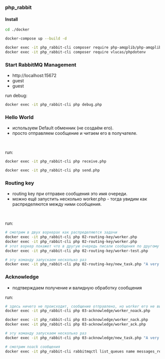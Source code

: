 ### php_rabbit

#### Install

```bash
cd ./docker

docker-compose up --build -d

docker exec -it php_rabbit-cli composer require php-amqplib/php-amqplib
docker exec -it php_rabbit-cli composer require vlucas/phpdotenv
```

### Start RabbitMQ Management
* http://localhost:15672
* guest
* guest


run debug:
```bash
docker exec -it php_rabbit-cli php debug.php
```


### Hello World
- используем Default обменник (не создаём его).
- просто отправляем сообщение и читаем его в получателе.
<br>

run:
```bash
docker exec -it php_rabbit-cli php receive.php

docker exec -it php_rabbit-cli php send.php
```


### Routing key
- routing key при отправке сообщения это имя очереди.
- можно ещё запустить несколько worker.php - тогда увидим как распределяются между ними сообщения.
<br>

run:
```bash
# смотрим в двух воркерах как распределяются задачи
docker exec -it php_rabbit-cli php 02-routing-key/worker.php
docker exec -it php_rabbit-cli php 02-routing-key/worker.php
# этот воркер покажет что в другую очередь писали сообщения по другому routing-key
docker exec -it php_rabbit-cli php 02-routing-key/worker-test.php

# эту команду запускаем несколько раз
docker exec -it php_rabbit-cli php 02-routing-key/new_task.php "A very hard task which takes two seconds...."
```


### Acknowledge
- подтверждаем получение и валидную обработку сообщения
  <br>

run:
```bash
# здесь ничего не происходит, сообщение отправлено, но worker его не выводит
docker exec -it php_rabbit-cli php 03-acknowledge/worker_noack.php

docker exec -it php_rabbit-cli php 03-acknowledge/worker_nack.php
docker exec -it php_rabbit-cli php 03-acknowledge/worker_ack.php

# эту команду запускаем несколько раз
docker exec -it php_rabbit-cli php 03-acknowledge/new_task.php "A very hard task which takes two seconds...."

# смотрим noack сообщения
docker exec -it php_rabbit-cli rabbitmqctl list_queues name messages_ready messages_unacknowledged
```



































